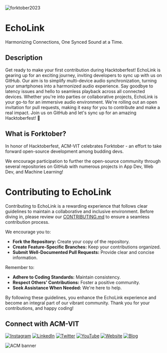 

![forktober2023](https://github.com/JuxtaRYCT/EchoLink/assets/116808459/f7f74739-b265-4d65-a24e-fc56b1026721)

# EchoLink

Harmonizing Connections, One Synced Sound at a Time.

## Description

Get ready to make your first contribution during Hacktoberfest! EchoLink is gearing up for an exciting journey, inviting developers to sync up with us on GitHub. Our aim is to simplify multi-device audio synchronization, turning your smartphones into a harmonized audio experience. Say goodbye to latency issues and hello to seamless playback across all connected devices. Whether you're into parties or collaborative projects, EchoLink is your go-to for an immersive audio environment. We're rolling out an open invitation for pull requests, making it easy for you to contribute and make a real impact. Join us on GitHub and let's sync up for an amazing Hacktoberfest! 🚀

## What is Forktober?

In honor of Hacktoberfest, ACM-VIT celebrates Forktober - an effort to take forward open-source development among budding devs.

We encourage participation to further the open-source community through several repositories on GitHub with numerous projects in App Dev, Web Dev, and Machine Learning!

# Contributing to EchoLink

Contributing to EchoLink is a rewarding experience that follows clear guidelines to maintain a collaborative and inclusive environment. Before diving in, please review our [CONTRIBUTING.md](https://github.com/ACM-VIT/EchoLink/blob/main/CONTRIBUTING.md) to ensure a seamless contribution process.

We encourage you to:

- **Fork the Repository:** Create your copy of the repository.
- **Create Feature-Specific Branches:** Keep your contributions organized.
- **Submit Well-Documented Pull Requests:** Provide clear and concise information.

Remember to:

- **Adhere to Coding Standards:** Maintain consistency.
- **Respect Others' Contributions:** Foster a positive community.
- **Seek Assistance When Needed:** We're here to help.

By following these guidelines, you enhance the EchoLink experience and become an integral part of our vibrant community. Thank you for your contributions, and happy coding!

## Connect with ACM-VIT

[![Instagram](https://img.shields.io/badge/Instagram-%23E4405F.svg?&style=for-the-badge&logo=instagram&logoColor=white)](https://www.instagram.com/acmvit/)
[![LinkedIn](https://img.shields.io/badge/LinkedIn-%230077B5.svg?&style=for-the-badge&logo=linkedin&logoColor=white)](https://www.linkedin.com/company/acm-vit/)
[![Twitter](https://img.shields.io/badge/Twitter-%231DA1F2.svg?&style=for-the-badge&logo=twitter&logoColor=white)](https://twitter.com/ACM_VIT)
[![YouTube](https://img.shields.io/badge/YouTube-%23FF0000.svg?&style=for-the-badge&logo=youtube&logoColor=white)](https://www.youtube.com/@associationforcomputingmac7961)
[![Website](https://img.shields.io/badge/Website-%23000000.svg?&style=for-the-badge&logo=google-chrome&logoColor=white)](https://acmvit.in/)
[![Blog](https://img.shields.io/badge/Blog-%230A0A0A.svg?&style=for-the-badge&logo=blogger&logoColor=white)](https://blog.acmvit.in/)


![ACM banner](https://github.com/JuxtaRYCT/EchoLink/assets/116808459/9767ecb1-8e70-46bd-b31a-56819ce51d60)
